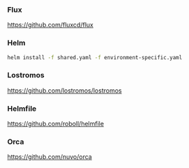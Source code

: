 ### Flux
https://github.com/fluxcd/flux

### Helm
```bash
helm install -f shared.yaml -f environment-specific.yaml
```

### Lostromos
https://github.com/lostromos/lostromos

### Helmfile
https://github.com/roboll/helmfile

### Orca
https://github.com/nuvo/orca
